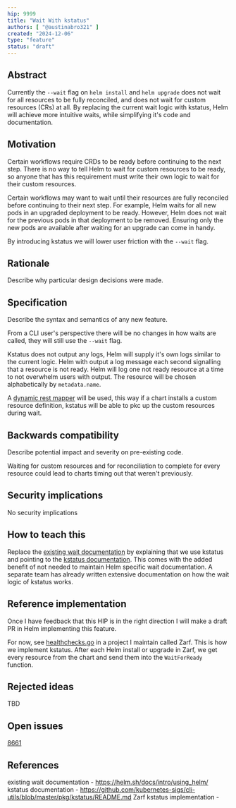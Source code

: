 ```yaml
---
hip: 9999
title: "Wait With kstatus"
authors: [ "@austinabro321" ]
created: "2024-12-06"
type: "feature"
status: "draft"
---
```


## Abstract

Currently the `--wait` flag on `helm install` and `helm upgrade` does not wait for all resources to be fully reconciled, and does not wait for custom resources (CRs) at all. By replacing the current wait logic with kstatus, Helm will achieve more intuitive waits, while simplifying it's code and documentation.

## Motivation

Certain workflows require CRDs to be ready before continuing to the next step. There is no way to tell Helm to wait for custom resources to be ready, so anyone that has this requirement must write their own logic to wait for their custom resources.

Certain workflows may want to wait until their resources are fully reconciled before continuing to their next step. For example, Helm waits for all new pods in an upgraded deployment to be ready. However, Helm does not wait for the previous pods in that deployment to be removed. Ensuring only the new pods are available after waiting for an upgrade can come in handy.

By introducing kstatus we will lower user friction with the `--wait` flag. 

## Rationale

Describe why particular design decisions were made.

## Specification

Describe the syntax and semantics of any new feature.

From a CLI user's perspective there will be no changes in how waits are called, they will still use the `--wait` flag.

Kstatus does not output any logs, Helm will supply it's own logs similar to the current logic. Helm with output a log message each second signalling that a resource is not ready. Helm will log one not ready resource at a time to not overwhelm users with output. The resource will be chosen alphabetically by `metadata.name`.

A [dynamic rest mapper](https://github.com/kubernetes-sigs/controller-runtime/blob/aea2e32a936584b06ae6f7992f856fe7292b0297/pkg/client/apiutil/restmapper.go#L36) will be used, this way if a chart installs a custom resource definition, kstatus will be able to pkc up the custom resources during wait.

<!-- TODO: Decide if we want more than alphabetically, such as - The APIVersion/Kind of the resource will determine it's priority for being logged. For example, the first log messages will always describe deployments. All deployments will be logged first. Once all deployments are in ready status, all stateful sets will be logged, and so forth.  -->

## Backwards compatibility

Describe potential impact and severity on pre-existing code.

Waiting for custom resources and for reconciliation to complete for every resource could lead to charts timing out that weren't previously.

## Security implications

No security implications

## How to teach this

Replace the [existing wait documentation](https://helm.sh/docs/intro/using_helm/) by explaining that we use kstatus and pointing to the [kstatus documentation](https://github.com/kubernetes-sigs/cli-utils/blob/master/pkg/kstatus/README.md). This comes with the added benefit of not needed to maintain Helm specific wait documentation. A separate team has already written extensive documentation on how the wait logic of kstatus works.

## Reference implementation

Once I have feedback that this HIP is in the right direction I will make a draft PR in Helm implementing this feature. 

For now, see [healthchecks.go](https://github.com/zarf-dev/zarf/blob/main/src/internal/healthchecks/healthchecks.go) in a project I maintain called Zarf. This is how we implement kstatus. After each Helm install or upgrade in Zarf, we get every resource from the chart and send them into the `WaitForReady` function. 

## Rejected ideas

TBD

## Open issues

[8661](https://github.com/helm/helm/issues/8661)

## References

existing wait documentation - https://helm.sh/docs/intro/using_helm/
kstatus documentation - https://github.com/kubernetes-sigs/cli-utils/blob/master/pkg/kstatus/README.md
Zarf kstatus implementation - 